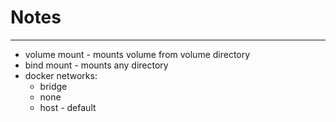 # Notes
------
* volume mount - mounts volume from volume directory
* bind mount - mounts any directory
* docker networks:
	* bridge
	* none
	* host - default